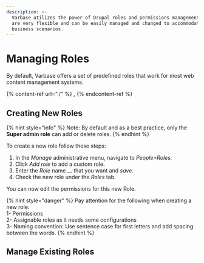```yaml
---
description: >-
  Varbase utilizes the power of Drupal roles and permissions management. Roles
  are very flexible and can be easily managed and changed to accommodate your
  business scenarios.
---
```


# Managing Roles

By default, Varbase offers a set of predefined roles that work for most web content management systems.

{% content-ref url="./" %}
[.](./)
{% endcontent-ref %}

## Creating New Roles

{% hint style="info" %}
Note: By default and as a best practice, only the **Super admin role** can add or delete roles.&#x20;
{% endhint %}

To create a new role follow these steps:

1. In the _Manage_ administrative menu, navigate to _People>Roles._
2. Click _Add role_ to add a custom role.
3. Enter the _Role_ name __ that you want and _save_.
4. Check the new role under the _Roles_ tab.

You can now edit the permissions for this new Role.

{% hint style="danger" %}
Pay attention for the following when creating a new role:\
1- Permissions\
2- Assignable roles as it needs some configurations\
3- Naming convention: Use sentence case for first letters and add spacing between the words.
{% endhint %}

## Manage Existing Roles

